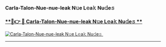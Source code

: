 ### Carla-Talon-Nue-nue-leak N𝚞e L𝚎a𝚔 Nu𝚍e𝚜   

### [ **🔗👉 🔴 Carla-Talon-Nue-nue-leak N𝚞e L𝚎a𝚔 Nu𝚍e𝚜 **](https://taap.it/xNRuk4)  

[![Carla-Talon-Nue-nue-leak N𝚞e L𝚎a𝚔 Nu𝚍e𝚜 ](https://i.imgur.com/0qMVB7G.gif)](https://taap.it/xNRuk4)  

___  
